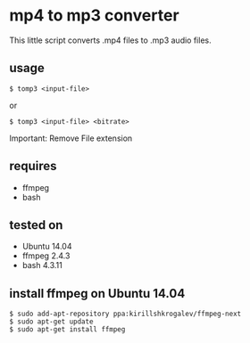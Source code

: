 # mp4 to mp3 converter

This little script converts .mp4 files to .mp3 audio files. 

## usage
    $ tomp3 <input-file>
or
    
    $ tomp3 <input-file> <bitrate>

Important: Remove File extension

## requires
* ffmpeg
* bash

## tested on
* Ubuntu 14.04
* ffmpeg 2.4.3
* bash 4.3.11

## install ffmpeg on Ubuntu 14.04

``` 
$ sudo add-apt-repository ppa:kirillshkrogalev/ffmpeg-next
$ sudo apt-get update
$ sudo apt-get install ffmpeg
```
